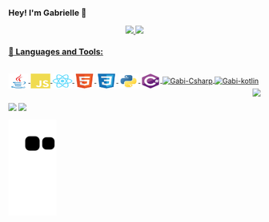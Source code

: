 ### Hey! I'm Gabrielle 👋
  
  <div align="center">
  <a href="https://github.com/Gbiiandrad">
  <img height="180em" src="https://github-readme-stats.vercel.app/api?username=Gbiiandrad&show_icons=true&theme=dracula&include_all_commits=true&count_private=true"/>
  <img height="180em" src="https://github-readme-stats.vercel.app/api/top-langs/?username=Gbiiandrad&layout=compact&langs_count=7&theme=dracula"/>
</div>


### 📖 Languages and Tools:

<div style="display: inline_block"><br>
  <img align="center" alt="Gabi-Js" height="30" width="40" src="https://raw.githubusercontent.com/devicons/devicon/master/icons/java/java-original.svg">
  <img align="center" alt="Gabi-Js" height="30" width="40" src="https://raw.githubusercontent.com/devicons/devicon/master/icons/javascript/javascript-plain.svg">
  <img align="center" alt="Gabi-React" height="30" width="40" src="https://raw.githubusercontent.com/devicons/devicon/master/icons/react/react-original.svg">
  <img align="center" alt="Gabi-HTML" height="30" width="40" src="https://raw.githubusercontent.com/devicons/devicon/master/icons/html5/html5-original.svg">
  <img align="center" alt="Gabi-CSS" height="30" width="40" src="https://raw.githubusercontent.com/devicons/devicon/master/icons/css3/css3-original.svg">
  <img align="center" alt="Gabi-Python" height="30" width="40" src="https://raw.githubusercontent.com/devicons/devicon/master/icons/python/python-original.svg">
  <img align="center" alt="Gabi-Csharp" height="30" width="40" src="https://raw.githubusercontent.com/devicons/devicon/master/icons/csharp/csharp-original.svg">
  <img align="center" alt="Gabi-Csharp" height="30" width="40" src="https://cdn.jsdelivr.net/gh/devicons/devicon/icons/git/git-original.svg">
  <img align="center" alt="Gabi-kotlin" height="30" width="40" src="https://cdn.jsdelivr.net/gh/devicons/devicon/icons/kotlin/kotlin-original.svg">
          
  
          
  
  
  <img align="right" height="150" style="border-radius:px;" src="https://media.discordapp.net/attachments/754409297089134615/999808371098140762/picasion.com_066518888c8826b7612888f2dba5a1a7.gif">
</div>


##
 
<div> 
  <a href = "mailto:gabii12303.net@gmail.com"><img src="https://img.shields.io/badge/Gmail-D14836?style=for-the-badge&logo=gmail&logoColor=white" target="_blank"></a>
  <a href="https://www.linkedin.com/in/gabrielle-andrade-da-silva-3a50251a1/" target="_blank"><img src="https://img.shields.io/badge/-LinkedIn-%230077B5?style=for-the-badge&logo=linkedin&logoColor=white" target="_blank"></a> 
  
  ![Snake animation](https://github.com/Gbiiandrad/Gbiiandrad/blob/output/github-contribution-grid-snake.svg)

</div> 




